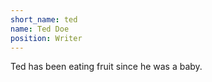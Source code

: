```yaml
---
short_name: ted
name: Ted Doe
position: Writer
---
```


Ted has been eating fruit since he was a baby.